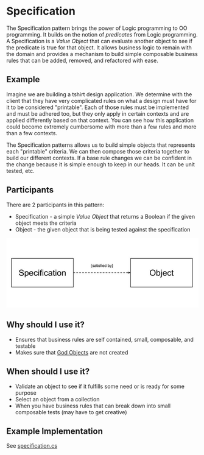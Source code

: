 # Specification

The Specification pattern brings the power of Logic programming to OO programming. It builds on the notion of _predicates_ from Logic programming. A Specification is a _Value Object_ that can evaluate another object to see if the predicate is true for that object. It allows business logic to remain with the domain and provides a mechanism to build simple composable business rules that can be added, removed, and refactored with ease.

## Example

Imagine we are building a tshirt design application. We determine with the client that they have very complicated rules on what a design must have for it to be considered "printable". Each of those rules must be implemented and must be adhered too, but they only apply in certain contexts and are applied differently based on that context. You can see how this application could become extremely cumbersome with more than a few rules and more than a few contexts.

The Specification patterns allows us to build simple objects that represents each "printable" criteria. We can then compose those criteria together to build our different contexts. If a base rule changes we can be confident in the change because it is simple enough to keep in our heads. It can be unit tested, etc.

## Participants 

There are 2 participants in this pattern:

+ Specification - a simple _Value Object_ that returns a Boolean if the given object meets the criteria
+ Object - the given object that is being tested against the specification

![Participants](../../assets/specification.jpg)

## Why should I use it?

+ Ensures that business rules are self contained, small, composable, and testable
+ Makes sure that [God Objects](../../anti-patterns/god-object/README.md) are not created

## When should I use it?

+ Validate an object to see if it fulfills some need or is ready for some purpose
+ Select an object from a collection 
+ When you have business rules that can break down into small composable tests (may have to get creative)

## Example Implementation

See [specification.cs](specification.cs)
